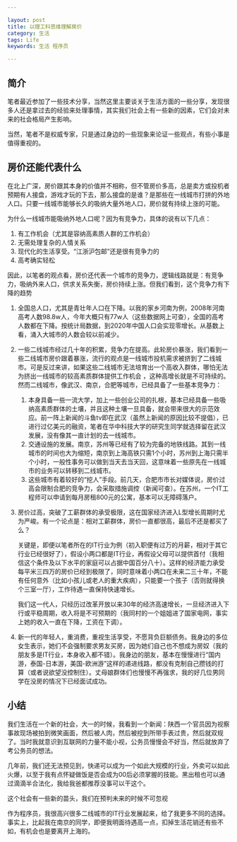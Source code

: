 ```yaml
---

layout: post
title: 以理工科思维理解房价
category: 生活
tags: Life
keywords: 生活 程序员

---
```


## 简介

笔者最近参加了一些技术分享，当然这里主要谈关于生活方面的一些分享，发现很多人还是拿过去的经验来处理事情，其实我们社会上有一些新的因素，它们会对未来的社会格局产生影响。

当然，笔者不是权威专家，只是通过身边的一些现象来论证一些观点，有些小事是值得重视的。

## 房价还能代表什么

在北上广深，房价跟其本身的价值并不相称，但不管房价多高，总是卖方或投机者预期有人接盘，游戏才玩的下去，那么接盘的是谁？是那些在一线城市打拼的外地人口。只要一线城市能够长久的吸纳大量外地人口，房价就有持续上涨的可能。

为什么一线城市能吸纳外地人口呢？因为有竞争力，具体的说有以下几点：

1. 有工作机会（尤其是容纳高素质人群的工作机会）
2. 无需处理复杂的人情关系
3. 现代化的生活享受。“江浙沪包邮”还是很有竞争力的
4. 高考确实轻松

因此，以笔者的观点看，房价还代表一个城市的竞争力，逻辑线路就是：有竞争力，吸纳外来人口，供求关系失衡，房价持续上涨。但我们看到，这个竞争力有下降的趋势

1. 全国总人口，尤其是青壮年人口在下降。以我的家乡河南为例，2008年河南高考人数98.8w人，今年大概只有77w人（这些数据网上可查），全国的高考人数都在下降。按统计局数据，到2020年中国人口会实现零增长。从基数上看，涌入大城市的人数会较以前减少。
2. 一些二线城市经过几十年的积累，竞争力在提高。此轮房价暴涨，我们看到一些二线城市房价跟着暴涨，流行的观点是一线城市投机需求被挤到了二线城市。可是反过来讲，如果这些二线城市无法培育出一个高收入群体，哪怕无法为挤出一线城市的较高素质群体提供工作机会 ，这种高增长就是不可持续的。然而二线城市，像武汉、南京，合肥等城市，已经具备了一些基本竞争力：

    1. 本身具备一些一流大学，加上一些创业公司的扎根，基本已经具备一些吸纳高素质群体的土壤，并且这种土壤一旦具备，就会带来很大的示范效应。前一阵上新闻的斗鱼tv即在武汉（虽然上新闻的原因比较不提倡），已进行过亿美元的融资，笔者在华中科技大学的研究生同学就选择留在武汉发展，没有像其一直计划的去一线城市。
    2. 交通设施的发展。南京，苏州等已经有了较为完备的地铁线路。其到一线城市的时间也大为缩短，南京到上海高铁只需1个小时，苏州到上海只需半个小时，一般性事务可以做到当天去当天回，这意味着一些原先在一线城市的业务可以转移到二线城市。
    3. 这些城市有着较好的“挖人”手段。前几天，合肥市市长对媒体说，房价过高会限制合肥的竞争力，会采取措施调控（新闻可查）。在苏州，一个IT工程师可以申请到每月房租800元的公寓，基本可以无障碍落户。


3. 房价过高，突破了工薪群体的承受极限，这在国家经济进入L型增长周期时尤为严峻。有一个论点是：相对工薪群体，房价一直都很高，最后不还是都买了么？

    关键是，即便以笔者所在的IT行业为例（初入职便有过万的月薪，相对于其它行业已经很好了），假设小两口都是IT行业，再假设父母可以提供首付（我相信这个条件及以下水平的家庭可以占据中国百分八十）。这样的经济能力承受每平米三四万的房价已经到极限了，同时意味着小两口在未来二三十年，不能有任何意外（比如小孩儿或老人的重大疾病），只能要一个孩子（否则就得换个三室一厅），工作待遇一直保持快速增长。
    
    我们这一代人，只经历过改革开放以来30年的经济高速增长，一旦经济进入下行或平稳周期，收入将是不可预期的（我同村的一个姐姐进了国家电网，事实上她的收入一直在下降，工资在下调）。
4. 新一代的年轻人，重消费，重视生活享受，不愿背负巨额债务。我身边的多位女生表示，她们不会强制要求男友买房，因为她们自己也不想成为房奴（我的朋友多是IT行业，本身收入都不错）。我身边的朋友，基本在慢慢进行“国内游，泰国-日本游，美国-欧洲游”这样的递进线路，都没有克制自己攒钱的打算（或者说欲望没控制住）。丈母娘群体们也慢慢不再强求，我的好几位男同学在没房的情况下已经面试成功。

## 小结

我们生活在一个新的社会，大一的时候，我看到一个新闻：陕西一个官员因为视察事故现场被拍到微笑画面，然后被人肉，然后被挖到所带手表过贵，然后就双规了。当时我就意识到互联网的力量不能小视，公务员慢慢会不好当，然后就放弃了考公务员的想法。

几年前，我们还无法预见到，快递可以成为一个如此大规模的行业，外卖可以如此火爆，以至于我有点怀疑做饭是否会成为00后必须掌握的技能。黑出租也可以通过滴滴半合法化，我给我爸都推荐没事可以干这个。

这个社会有一些新的苗头，我们在预判未来的时候不可忽视

作为程序员，我很高兴很多二线城市的IT行业发展起来，给了我更多不同的选择。事实上，比起我在南京的同学，即便我明面待遇高一点，扣掉生活花销还有些不如，有机会也是要离开上海的。